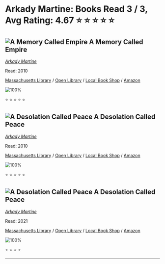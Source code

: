 # Arkady Martine:  Books Read 3 / 3, Avg Rating: 4.67 :star: :star: :star: :star: :star:

## ![A Memory Called Empire](https://covers.openlibrary.org/b/id/8802134-M.jpg) A Memory Called Empire
*[Arkady Martine](../authors/ArkadyMartine)*

Read: 2010

[Massachusetts Library](https://library.minlib.net/search/i=9781529001594) / [Open Library](https://openlibrary.org/isbn/9781529001594) / [Local Book Shop](https://bookshop.org/book/9781529001594) / [Amazon](https://amazon.com/dp/1529001587)

![100%](https://geps.dev/progress/100) 

:star: :star: :star: :star: :star:

## ![A Desolation Called Peace](https://covers.openlibrary.org/b/id/10718806-M.jpg) A Desolation Called Peace
*[Arkady Martine](../authors/ArkadyMartine)*

Read: 2010

[Massachusetts Library](https://library.minlib.net/search/i=9781529001631) / [Open Library](https://openlibrary.org/isbn/9781529001631) / [Local Book Shop](https://bookshop.org/book/9781529001631) / [Amazon](https://amazon.com/dp/125018648X)

![100%](https://geps.dev/progress/100) 

:star: :star: :star: :star: :star:

## ![A Desolation Called Peace](https://covers.openlibrary.org/b/isbn/9781250186461-M.jpg) A Desolation Called Peace
*[Arkady Martine](../authors/ArkadyMartine)*

Read: 2021

[Massachusetts Library](https://library.minlib.net/search/i=9781250186461) / [Open Library](https://openlibrary.org/isbn/9781250186461) / [Local Book Shop](https://bookshop.org/book/9781250186461) / [Amazon](https://amazon.com/dp/1250186463)

![100%](https://geps.dev/progress/100) 

:star: :star: :star: :star:

---
